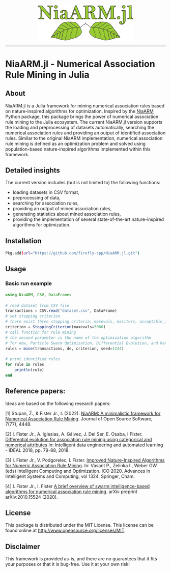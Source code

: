 <p align="center">
  <img alt="logo" width="300" src=".github/images/logo.png">
</p>

---

# NiaARM.jl - Numerical Association Rule Mining in Julia

## About

NiaARM.jl is a Julia framework for mining numerical association rules based on nature-inspired algorithms for optimization. Inspired by the [NiaARM](https://github.com/firefly-cpp/NiaARM) Python package, this package brings the power of numerical association rule mining to the Julia ecosystem. The current NiaARM.jl version supports the loading and preprocessing of datasets automatically, searching the numerical association rules and providing an output of identified association rules. Similar to the original NiaARM implementation, numerical association rule mining is defined as an optimization problem and solved using population-based nature-inspired algorithms implemented within this framework.

## Detailed insights
The current version includes (but is not limited to) the following functions:

- loading datasets in CSV format,
- preprocessing of data,
- searching for association rules,
- providing an output of mined association rules,
- generating statistics about mined association rules,
- providing the implementation of several state-of-the-art nature-inspired algorithms for optimization.

## Installation

```sh
Pkg.add(url="https://github.com/firefly-cpp/NiaARM.jl.git")
```

## Usage

### Basic run example

```julia
using NiaARM, CSV, DataFrames

# read dataset from CSV file
transactions = CSV.read("dataset.csv", DataFrame)
# set stopping criterion
# there exist three stopping criteria: maxevals, maxiters, acceptable_fitness
criterion = StoppingCriterion(maxevals=5000)
# call function for rule mining
# the second parameter is the name of the optimization algorithm
# for now, Particle Swarm Optimization, Differential Evolution, and Random Search are implemented
rules = mine(transactions, de, criterion, seed=1234)

# print identified rules
for rule in rules
    println(rule)
end
```

## Reference papers:

Ideas are based on the following research papers:

[1] Stupan, Ž., & Fister Jr., I. (2022). [NiaARM: A minimalistic framework for Numerical Association Rule Mining](https://joss.theoj.org/papers/10.21105/joss.04448.pdf). Journal of Open Source Software, 7(77), 4448.

[2] I. Fister Jr., A. Iglesias, A. Gálvez, J. Del Ser, E. Osaba, I Fister. [Differential evolution for association rule mining using categorical and numerical attributes](http://www.iztok-jr-fister.eu/static/publications/231.pdf) In: Intelligent data engineering and automated learning - IDEAL 2018, pp. 79-88, 2018.

[3] I. Fister Jr., V. Podgorelec, I. Fister. [Improved Nature-Inspired Algorithms for Numeric Association Rule Mining](https://link.springer.com/chapter/10.1007/978-3-030-68154-8_19). In: Vasant P., Zelinka I., Weber GW. (eds) Intelligent Computing and Optimization. ICO 2020. Advances in Intelligent Systems and Computing, vol 1324. Springer, Cham.

[4] I. Fister Jr., I. Fister [A brief overview of swarm intelligence-based algorithms for numerical association rule mining](https://arxiv.org/abs/2010.15524). arXiv preprint arXiv:2010.15524 (2020).

## License

This package is distributed under the MIT License. This license can be found online at <http://www.opensource.org/licenses/MIT>.

## Disclaimer

This framework is provided as-is, and there are no guarantees that it fits your purposes or that it is bug-free. Use it at your own risk!
